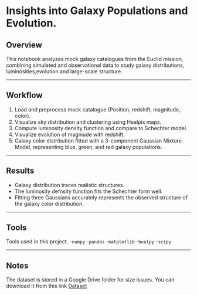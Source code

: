 # Insights into Galaxy Populations and Evolution.


## Overview  
This notebook analyzes mock galaxy catalogues from the Euclid mission, combining simulated and observational data to study galaxy distributions, luminosities,evolution and large-scale structure.

---

## Workflow  
1. Load and preprocess mock catalogue (Position, redshift, magnitude, color).  
2. Visualize sky distribution and clustering using Healpix maps.  
3. Compute luminosity density function and compare to Schechter model.  
4. Visualize evolution of magniude with redshift.
5. Galaxy color distribution fitted with a 3-component Gaussian Mixture Model, representing blue, green, and red galaxy populations.

---

## Results  
- Galaxy distribution traces realistic structures.  
- The luminosity defnsity function fits the Schechter form well.  
- Fitting three Gaussians accurately represents the observed structure of the galaxy color distribution.  

---

## Tools  
Tools used in this project.
-`numpy`
-`pandas`
-`matplotlib`
-`healpy`
-`scipy`

---

## Notes 
The dataset is stored in a Google Drive folder for size issues. You can download it from this link [Dataset](https://drive.google.com/drive/u/2/folders/1Oz0DOG_BYBbVujZoVqq1rNmfubJUVvoz)
